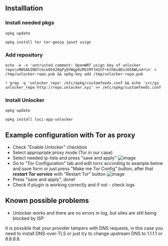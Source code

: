 ## Installlation

### Install needed pkgs
`opkg update`

`opkg install tor tor-geoip ipset usign`

### Add repository
`echo -e -n 'untrusted comment: OpenWRT usign key of unlocker repo\nRWSAkINO7cGce05420qPyQYWqp9zMSCMflH2CF+kth6s0EnJOS6WLnd+\n' > /tmp/unlocker-repo.pub && opkg-key add /tmp/unlocker-repo.pub`

`! grep -q 'unlocker_repo' /etc/opkg/customfeeds.conf && echo 'src/gz unlocker_repo http://repo.unlocker.xyz' >> /etc/opkg/customfeeds.conf`

### Install Unlocker
`opkg update`

`opkg install luci-app-unlocker`

## Example configuration with Tor as proxy

- Check "Enable Unlocker" checkbox
- Select appropriate proxy mode (Tor in our case)
- Select needed ip-lists and press "save and apply"
![image](https://gitlab.com/Nooblord/luci-app-unlocker/raw/master/screenshots/setup1.en.png)
- Go to  "Tor Configuration" tab and edit torrc according to example below and save form or just press "Make me Tor Config" button, after that ***restart Tor service*** with "Restart Tor" button
![image](https://gitlab.com/Nooblord/luci-app-unlocker/raw/master/screenshots/setup2.en.png)
- Press "save and apply", done!
- Check if plugin is working correctly and if not - check logs

## Known possible problems

- Unlocker works and there are no errors in log, but sites are still being blocked by ISP

It is possible that your provider tampers with DNS requests, in this case you need to install DNS-over-TLS or just try to change upstream DNS to 1.1.1.1 or 8.8.8.8.